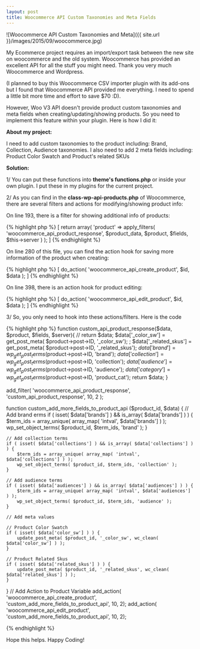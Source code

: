 ```yaml
---
layout: post
title: Woocommerce API Custom Taxonomies and Meta Fields
---
```


![Woocommerce API Custom Taxonomies and Meta]({{ site.url }}/images/2015/09/woocommerce.jpg)

My Ecommerce project requires an import/export task between the new site on woocommerce and the old system. Woocommerce has provided an excellent API for all the stuff you might need. Thank you very much Woocommerce and Wordpress.

(I planned to buy this Woocommerce CSV importer plugin with its add-ons but I found that Woocommerce API provided me everything. I need to spend a little bit more time and effort to save $70 :D).

However, Woo V3 API doesn't provide product custom taxonomies and meta fields
when creating/updating/showing products. So you need to implement this feature within your plugin. Here is how I did it:

**About my project:**

I need to add custom taxonomies to the product including: Brand, Collection, Audience taxonomies. I also need to add 2 meta fields including: Product Color Swatch and Product's related SKUs

**Solution:**

1/ You can put these functions into  **theme's functions.php** or inside your own plugin. I put these in my plugins for the current project.

2/ As you can find in the **class-wp-api-products.php** of Woocommerce, there are several filters and actions for modifying/showing product info:

On line 193, there is a filter for showing additional info of products:

{% highlight php %}
[
    return array( 'product' => apply_filters( 'woocommerce_api_product_response', $product_data, $product, $fields, $this->server ) );
]
{% endhighlight %}

On line 280 of this file, you can find the action hook for saving more information of the product when creating:

{% highlight php %}
[
    do_action( 'woocommerce_api_create_product', $id, $data );
]
{% endhighlight %}

On line 398, there is an action hook for product editing:

{% highlight php %}
[
    do_action( 'woocommerce_api_edit_product', $id, $data );
]
{% endhighlight %}

3/ So, you only need to hook into these actions/filters. Here is the code

{% highlight php %}
function custom_api_product_response($data, $product, $fields, $server){
    // return $data;
    $data['_color_sw'] = get_post_meta( $product->post->ID, '_color_sw'); ;
    $data['_related_skus'] = get_post_meta( $product->post->ID, '_related_skus');
    $data['brand'] = wp_get_post_terms($product->post->ID, 'brand');
    $data['collection'] = wp_get_post_terms($product->post->ID, 'collection');
    $data['audience'] = wp_get_post_terms($product->post->ID, 'audience');
    $data['category'] = wp_get_post_terms($product->post->ID, 'product_cat');
    return $data;
}

add_filter( 'woocommerce_api_product_response', 'custom_api_product_response', 10, 2 );

function custom_add_more_fields_to_product_api ($product_id, $data) {
    // Add brand erms
    if ( isset( $data['brands'] ) && is_array( $data['brands'] ) ) {
        $term_ids = array_unique( array_map( 'intval', $data['brands'] ) );
        wp_set_object_terms( $product_id, $term_ids, 'brand' );
    }

    // Add collection terms
    if ( isset( $data['collections'] ) && is_array( $data['collections'] ) ) {
        $term_ids = array_unique( array_map( 'intval', $data['collections'] ) );
        wp_set_object_terms( $product_id, $term_ids, 'collection' );
    }

    // Add audience terms
    if ( isset( $data['audiences'] ) && is_array( $data['audiences'] ) ) {
        $term_ids = array_unique( array_map( 'intval', $data['audiences'] ) );
        wp_set_object_terms( $product_id, $term_ids, 'audience' );
    }

    // Add meta values

    // Product Color Swatch
    if ( isset( $data['color_sw'] ) ) {
        update_post_meta( $product_id, '_color_sw', wc_clean( $data['color_sw'] ) );
    }

    // Product Related Skus
    if ( isset( $data['related_skus'] ) ) {
        update_post_meta( $product_id, '_related_skus', wc_clean( $data['related_skus'] ) );
    }
}
// Add Action to Product Variable
add_action( 'woocommerce_api_create_product',  'custom_add_more_fields_to_product_api', 10, 2);
add_action( 'woocommerce_api_edit_product',  'custom_add_more_fields_to_product_api', 10, 2);

{% endhighlight %}

Hope this helps. Happy Coding!